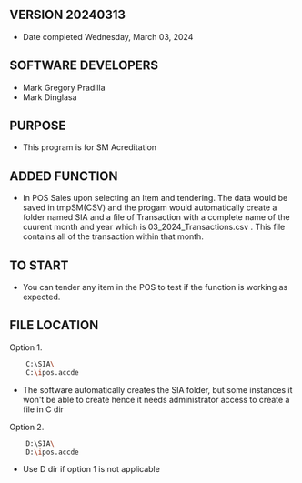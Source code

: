 ## VERSION 20240313
* Date completed Wednesday, March 03, 2024 

## SOFTWARE DEVELOPERS
*   Mark Gregory Pradilla
*   Mark Dinglasa

## PURPOSE
* This program is for SM Acreditation

## ADDED FUNCTION
* In POS Sales upon selecting an Item and tendering. The data would be saved in tmpSM(CSV) and the progam would automatically create a folder named SIA and a file of Transaction with a complete name of the cuurent month and year which is 03_2024_Transactions.csv . This file contains all of the transaction within that month.

## TO START
* You can tender any item in the POS to test if the function is working as expected.

## FILE LOCATION
Option 1. 
```bash
    C:\SIA\
    C:\ipos.accde
```
-   The software automatically creates the SIA folder, but some instances it won't be able to create hence it needs administrator access to create a file in C dir

Option 2.
```bash
    D:\SIA\
    D:\ipos.accde
```
-  Use D dir if option 1 is not applicable
